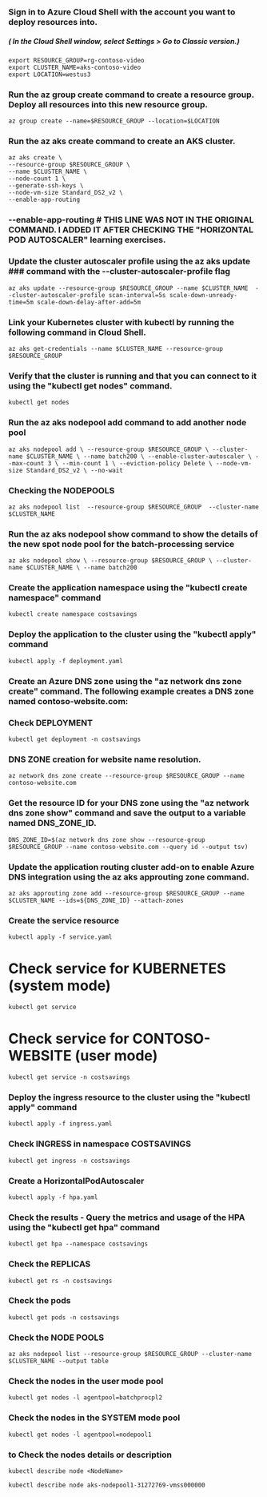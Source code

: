 ### Sign in to Azure Cloud Shell with the account you want to deploy resources into.
##### ( In the Cloud Shell window, select Settings > Go to Classic version.)

`export RESOURCE_GROUP=rg-contoso-video`               
`export CLUSTER_NAME=aks-contoso-video`                
`export LOCATION=westus3`               

### Run the az group create command to create a resource group. Deploy all resources into this new resource group.

`az group create --name=$RESOURCE_GROUP --location=$LOCATION`

### Run the az aks create command to create an AKS cluster.

```
az aks create \
--resource-group $RESOURCE_GROUP \
--name $CLUSTER_NAME \
--node-count 1 \
--generate-ssh-keys \
--node-vm-size Standard_DS2_v2 \
--enable-app-routing    
```
### --enable-app-routing    # THIS LINE WAS NOT IN THE ORIGINAL COMMAND. I ADDED IT AFTER CHECKING THE "HORIZONTAL POD AUTOSCALER" learning exercises.

### Update the cluster autoscaler profile using the az aks update ### command with the --cluster-autoscaler-profile flag

`az aks update --resource-group $RESOURCE_GROUP --name $CLUSTER_NAME  --cluster-autoscaler-profile scan-interval=5s scale-down-unready-time=5m scale-down-delay-after-add=5m`

### Link your Kubernetes cluster with kubectl by running the following command in Cloud Shell.

`az aks get-credentials --name $CLUSTER_NAME --resource-group $RESOURCE_GROUP`

### Verify that the cluster is running and that you can connect to it using the "kubectl get nodes" command.

`kubectl get nodes`

### Run the az aks nodepool add command to add another node pool 

`az aks nodepool add \
    --resource-group $RESOURCE_GROUP \
    --cluster-name $CLUSTER_NAME \
    --name batch200 \
    --enable-cluster-autoscaler \
    --max-count 3 \
    --min-count 1 \
    --eviction-policy Delete \
    --node-vm-size Standard_DS2_v2 \
    --no-wait `

### Checking the NODEPOOLS

`az aks nodepool list  --resource-group $RESOURCE_GROUP  --cluster-name $CLUSTER_NAME`

### Run the az aks nodepool show command to show the details of the new spot node pool for the batch-processing service

`az aks nodepool show \
    --resource-group $RESOURCE_GROUP \
    --cluster-name $CLUSTER_NAME \
    --name batch200`

### Create the application namespace using the "kubectl create namespace" command

`kubectl create namespace costsavings`

### Deploy the application to the cluster using the "kubectl apply" command

`kubectl apply -f deployment.yaml`

### Create an Azure DNS zone using the "az network dns zone create" command. The following example creates a DNS zone named contoso-website.com:

### Check DEPLOYMENT

`kubectl get deployment -n costsavings`

### DNS ZONE creation for website name resolution.

`az network dns zone create --resource-group $RESOURCE_GROUP --name contoso-website.com`

### Get the resource ID for your DNS zone using the "az network dns zone show" command and save the output to a variable named DNS_ZONE_ID.

`DNS_ZONE_ID=$(az network dns zone show --resource-group $RESOURCE_GROUP --name contoso-website.com --query id --output tsv)`

### Update the application routing cluster add-on to enable Azure DNS integration using the az aks approuting zone command.

`az aks approuting zone add --resource-group $RESOURCE_GROUP --name $CLUSTER_NAME --ids=${DNS_ZONE_ID} --attach-zones`

### Create the service resource

`kubectl apply -f service.yaml`

# Check service for KUBERNETES (system mode)

`kubectl get service`

# Check service for CONTOSO-WEBSITE (user mode)

`kubectl get service -n costsavings`

### Deploy the ingress resource to the cluster using the "kubectl apply" command

`kubectl apply -f ingress.yaml`

### Check INGRESS in namespace COSTSAVINGS

`kubectl get ingress -n costsavings`

### Create a HorizontalPodAutoscaler 

`kubectl apply -f hpa.yaml`

### Check the results - Query the metrics and usage of the HPA using the "kubectl get hpa" command

`kubectl get hpa --namespace costsavings`

### Check the REPLICAS

`kubectl get rs -n costsavings`

### Check the pods

`kubectl get pods -n costsavings`

### Check the NODE POOLS

`az aks nodepool list --resource-group $RESOURCE_GROUP --cluster-name $CLUSTER_NAME --output table`

### Check the nodes in the user mode pool

`kubectl get nodes -l agentpool=batchprocpl2`

### Check the nodes in the SYSTEM mode pool

`kubectl get nodes -l agentpool=nodepool1`

### to Check the nodes details or description

`kubectl describe node <NodeName>`

`kubectl describe node aks-nodepool1-31272769-vmss000000`

